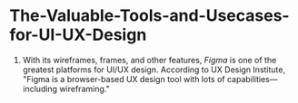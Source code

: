 # The-Valuable-Tools-and-Usecases-for-UI-UX-Design

1. With its wireframes, frames, and other features, *Figma* is one of the greatest platforms for UI/UX design. According to UX Design Institute, "Figma is a browser-based UX design tool with lots of capabilities—including wireframing."
